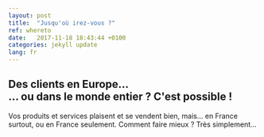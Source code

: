 ```yaml
---
layout: post
title:  "Jusqu'où irez-vous ?"
ref: whereto
date:   2017-11-18 18:43:44 +0100
categories: jekyll update
lang: fr
---
```


## Des clients en Europe&hellip;<br>&hellip; ou dans le monde entier&nbsp;? C'est possible&nbsp;!

Vos produits et services plaisent et se vendent bien, mais... en France surtout, ou en France seulement. Comment faire mieux ? Très simplement...
